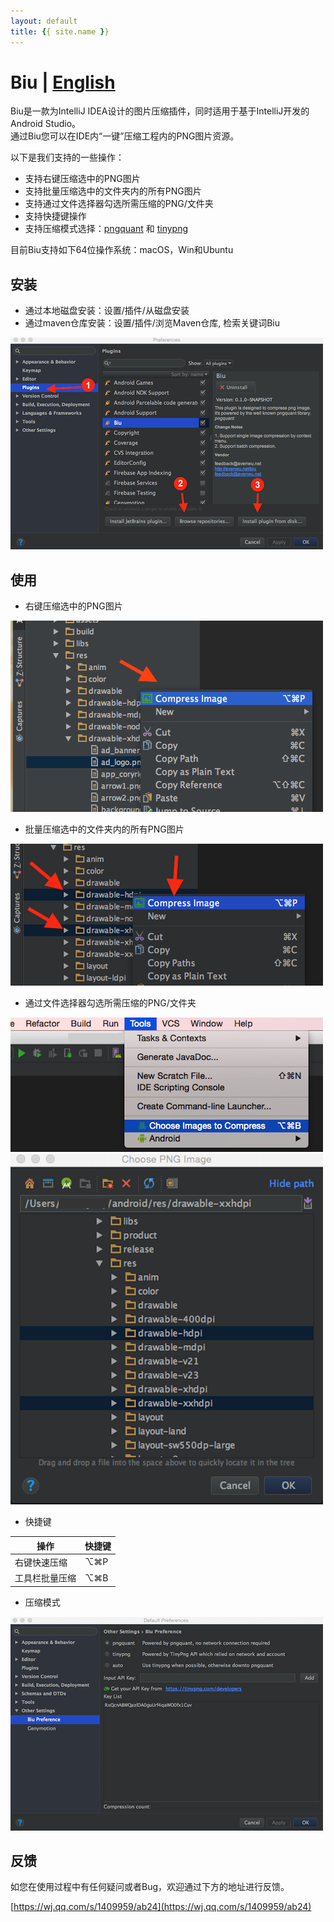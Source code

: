 ```yaml
---
layout: default
title: {{ site.name }}
---
```


# Biu | [English](index)

Biu是一款为IntelliJ IDEA设计的图片压缩插件，同时适用于基于IntelliJ开发的Android Studio。  
通过Biu您可以在IDE内“一键”压缩工程内的PNG图片资源。

以下是我们支持的一些操作：

* 支持右键压缩选中的PNG图片
* 支持批量压缩选中的文件夹内的所有PNG图片
* 支持通过文件选择器勾选所需压缩的PNG/文件夹
* 支持快捷键操作
* 支持压缩模式选择：[pngquant](https://pngquant.org/) 和 [tinypng](https://tinypng.com/)

目前Biu支持如下64位操作系统：macOS，Win和Ubuntu

## 安装

* 通过本地磁盘安装：设置/插件/从磁盘安装
* 通过maven仓库安装：设置/插件/浏览Maven仓库, 检索关键词Biu

![安装示意](assets/install-type.png)

## 使用

* 右键压缩选中的PNG图片

![右键压缩](assets/project-menu-click.png)

* 批量压缩选中的文件夹内的所有PNG图片

![右键多选压缩](assets/multi-selection-project-menu.png)

* 通过文件选择器勾选所需压缩的PNG/文件夹

![tools入口](assets/batch-compression-tools.png)  
![文件选择器](assets/file-chooser.png)

* 快捷键

操作 | 快捷键 
------------ | -------------
右键快速压缩   | ⌥⌘P
工具栏批量压缩 | ⌥⌘B

* 压缩模式

![compress mode](assets/biu-setting.png)

## 反馈

如您在使用过程中有任何疑问或者Bug，欢迎通过下方的地址进行反馈。

[https://wj.qq.com/s/1409959/ab24](https://wj.qq.com/s/1409959/ab24)
